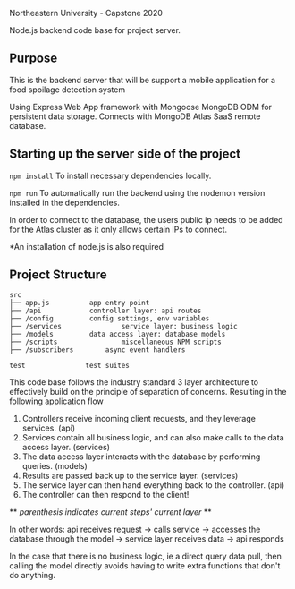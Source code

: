 Northeastern University - Capstone 2020

Node.js backend code base for project server.

## Purpose
This is the backend server that will be support a mobile application for a food spoilage detection system

Using Express Web App framework with Mongoose MongoDB ODM for persistent data storage.
Connects with MongoDB Atlas SaaS remote database.
## Starting up the server side of the project
`npm install` To install necessary dependencies locally.

`npm run` To automatically run the backend using the nodemon version installed in the dependencies.

In order to connect to the database, the users public ip needs to be added for the Atlas cluster as it
only allows certain IPs to connect.

*An installation of node.js is also required

## Project Structure
```
src
├── app.js			app entry point
├── /api			controller layer: api routes
├── /config			config settings, env variables
├── /services		        service layer: business logic
├── /models			data access layer: database models
├── /scripts		        miscellaneous NPM scripts
├── /subscribers		async event handlers

test               test suites
```

This code base follows the industry standard 3 layer architecture to effectively
build on the principle of separation of concerns. Resulting in the following
application flow

1. Controllers receive incoming client requests, and they leverage services. (api)
2. Services contain all business logic, and can also make calls to the data access layer. (services)
3. The data access layer interacts with the database by performing queries. (models)
4. Results are passed back up to the service layer. (services)
5. The service layer can then hand everything back to the controller. (api)
6. The controller can then respond to the client!

** *parenthesis indicates current steps' current layer* **
   
In other words:
api receives request ->
calls service -> 
accesses the database through the model -> 
service layer receives data -> 
api responds

In the case that there is no business logic, ie a direct query data pull, then calling the model
directly avoids having to write extra functions that don't do anything.





